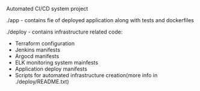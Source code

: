 Automated CI/CD system project

./app - contains fie of deployed application along with tests and dockerfiles

./deploy - contains infrastructure related code:
- Terraform configuration
- Jenkins manifests
- Argocd manifests
- ELK monitoring system mainfests
- Application deploy manifests
- Scripts for automated infrastructure creation(more info in ./deploy/README.txt)
